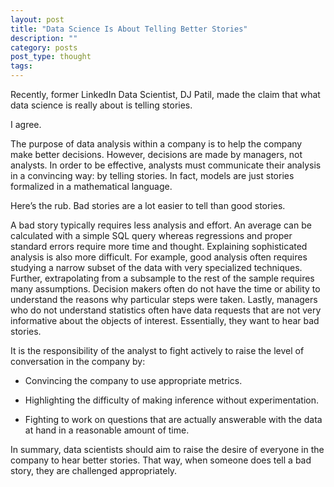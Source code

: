 ```yaml
---
layout: post
title: "Data Science Is About Telling Better Stories"
description: ""
category: posts
post_type: thought 
tags: 
---
```

Recently, former LinkedIn Data Scientist, DJ Patil, made the claim that what data science is really about is telling stories. 

I agree. 

The purpose of data analysis within a company is to help the company make better decisions. However, decisions are made by managers, not analysts. In order to be effective, analysts must communicate their analysis in a convincing way: by telling stories. In fact, models are just stories formalized in a mathematical language.

Here&#8217;s the rub. Bad stories are a lot easier to tell than good stories. 

A bad story typically requires less analysis and effort. An average can be calculated with a simple SQL query whereas regressions and proper standard errors require more time and thought. Explaining sophisticated analysis is also more difficult. For example, good analysis often requires studying a narrow subset of the data with very specialized techniques. Further, extrapolating from a subsample to the rest of the sample requires many assumptions. Decision makers often do not have the time or ability to understand the reasons why particular steps were taken. Lastly, managers who do not understand statistics often have data requests that are not very informative about the objects of interest. Essentially, they want to hear bad stories. 

It is the responsibility of the analyst to fight actively to raise the level of conversation in the company by:

+ Convincing the company to use appropriate metrics.

+ Highlighting the difficulty of making inference without experimentation.

+ Fighting to work on questions that are actually answerable with the data at hand in a reasonable amount of time. 

In summary, data scientists should aim to raise the desire of everyone in the company to hear better stories. That way, when someone does tell a bad story, they are challenged appropriately.

